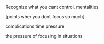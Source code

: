 Recognize what you cant control.
mentalities

[points wher you dont focus so much]

complications
time pressure


the pressure of focusing in situations